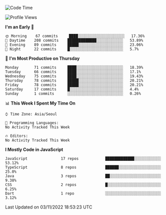 <!--START_SECTION:waka-->
![Code Time](http://img.shields.io/badge/Code%20Time-4%2C290%20hrs%2046%20mins-blue)

![Profile Views](http://img.shields.io/badge/Profile%20Views-0-blue)

**I'm an Early 🐤** 

```text
🌞 Morning    67 commits     ████░░░░░░░░░░░░░░░░░░░░░   17.36% 
🌆 Daytime    208 commits    █████████████░░░░░░░░░░░░   53.89% 
🌃 Evening    89 commits     █████░░░░░░░░░░░░░░░░░░░░   23.06% 
🌙 Night      22 commits     █░░░░░░░░░░░░░░░░░░░░░░░░   5.7%

```
📅 **I'm Most Productive on Thursday** 

```text
Monday       71 commits     ████░░░░░░░░░░░░░░░░░░░░░   18.39% 
Tuesday      66 commits     ████░░░░░░░░░░░░░░░░░░░░░   17.1% 
Wednesday    75 commits     ████░░░░░░░░░░░░░░░░░░░░░   19.43% 
Thursday     78 commits     █████░░░░░░░░░░░░░░░░░░░░   20.21% 
Friday       78 commits     █████░░░░░░░░░░░░░░░░░░░░   20.21% 
Saturday     17 commits     █░░░░░░░░░░░░░░░░░░░░░░░░   4.4% 
Sunday       1 commits      ░░░░░░░░░░░░░░░░░░░░░░░░░   0.26%

```


📊 **This Week I Spent My Time On** 

```text
⌚︎ Time Zone: Asia/Seoul

💬 Programming Languages: 
No Activity Tracked This Week

🔥 Editors: 
No Activity Tracked This Week

```

**I Mostly Code in JavaScript** 

```text
JavaScript               17 repos            █████████████░░░░░░░░░░░░   53.12% 
TypeScript               8 repos             ██████░░░░░░░░░░░░░░░░░░░   25.0% 
Java                     3 repos             ██░░░░░░░░░░░░░░░░░░░░░░░   9.38% 
CSS                      2 repos             █░░░░░░░░░░░░░░░░░░░░░░░░   6.25% 
Dart                     1 repo              ░░░░░░░░░░░░░░░░░░░░░░░░░   3.12%

```



 Last Updated on 03/11/2022 18:53:23 UTC
<!--END_SECTION:waka-->
